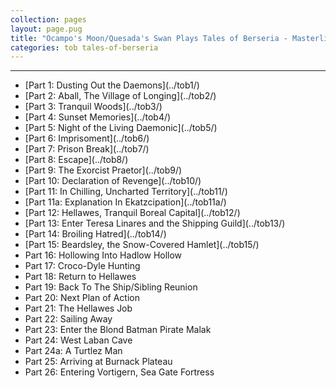 ```yaml
---
collection: pages
layout: page.pug
title: "Ocampo's Moon/Quesada's Swan Plays Tales of Berseria - Masterlist"
categories: tob tales-of-berseria
---
```


---
<ul class="masterlink-wrapper">
	<li>[Part 1: Dusting Out the Daemons](../tob1/)</li>
	<li>[Part 2: Aball, The Village of Longing](../tob2/)</li>
	<li>[Part 3: Tranquil Woods](../tob3/)</li>
	<li>[Part 4: Sunset Memories](../tob4/)</li>
	<li>[Part 5: Night of the Living Daemonic](../tob5/)</li>
	<li>[Part 6: Imprisoment](../tob6/)</li>
	<li>[Part 7: Prison Break](../tob7/)</li>
	<li>[Part 8: Escape](../tob8/)</li>
	<li>[Part 9: The Exorcist Praetor](../tob9/)</li>
	<li>[Part 10: Declaration of Revenge](../tob10/)</li>
	<li>[Part 11: In Chilling, Uncharted Territory](../tob11/)</li>
	<li>[Part 11a: Explanation In Ekatzcipation](../tob11a/)</li>
	<li>[Part 12: Hellawes, Tranquil Boreal Capital](../tob12/)</li>
	<li>[Part 13: Enter Teresa Linares and the Shipping Guild](../tob13/)</li>
	<li>[Part 14: Broiling Hatred](../tob14/)</li>
	<li>[Part 15: Beardsley, the Snow-Covered Hamlet](../tob15/)</li>
	<li>Part 16: Hollowing Into Hadlow Hollow</li>
	<li>Part 17: Croco-Dyle Hunting</li>
	<li>Part 18: Return to Hellawes</li>
	<li>Part 19: Back To The Ship/Sibling Reunion</li>
	<li>Part 20: Next Plan of Action</li>
	<li>Part 21: The Hellawes Job</li>
	<li>Part 22: Sailing Away</li>
	<li>Part 23: Enter the Blond Batman Pirate Malak</li>
	<li>Part 24: West Laban Cave</li>
	<li>Part 24a: A Turtlez Man</li>
	<li>Part 25: Arriving at Burnack Plateau</li>
	<li>Part 26: Entering Vortigern, Sea Gate Fortress</li>
</ul>